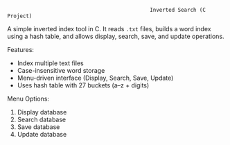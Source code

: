                                                   Inverted Search (C Project)

A simple inverted index tool in C. It reads `.txt` files, builds a word index using a hash table, and allows display, search, save, and update operations.

 Features:

* Index multiple text files
* Case-insensitive word storage
* Menu-driven interface (Display, Search, Save, Update)
* Uses hash table with 27 buckets (a–z + digits)


Menu Options:

1. Display database
2. Search database
3. Save database
4. Update database


